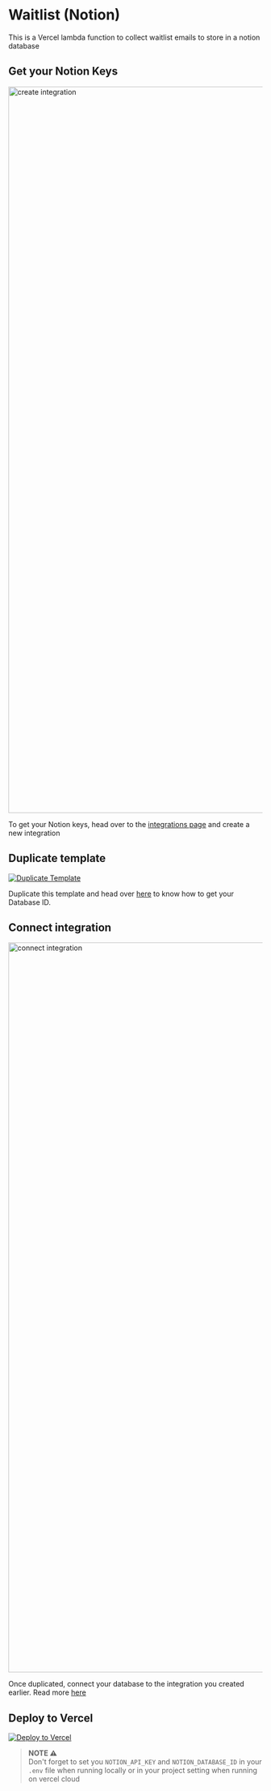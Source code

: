 # Waitlist (Notion)

This is a Vercel lambda function to collect waitlist emails to store in a notion database

## Get your Notion Keys

<img width="1436" alt="create integration" src="https://github.com/user-attachments/assets/74870f3b-d4e6-4e87-96f6-e97aa47097e2">

To get your Notion keys, head over to the [integrations page](https://www.notion.so/profile/integrations) and create a new integration

## Duplicate template

[![Duplicate Template](https://img.shields.io/badge/Duplicate_Template-blue?style=for-the-badge&logo=notion)](https://thenothing.notion.site/14daf7b5b54180ce8feecf873c62452d?v=14daf7b5b541816d9521000c0f735703&pvs=4)

Duplicate this template and head over [here](https://developers.notion.com/reference/retrieve-a-database) to know how to get your Database ID.

## Connect integration

<img width="1443" alt="connect integration" src="https://github.com/user-attachments/assets/4fcc4581-b554-4268-be19-d565471c34ff">

Once duplicated, connect your database to the integration you created earlier. Read more [here](https://developers.notion.com/docs/create-a-notion-integration#give-your-integration-page-permissions)

## Deploy to Vercel

[![Deploy to Vercel](https://vercel.com/button)](https://vercel.com/import/project?template=https://github.com/ichtrojan/waitlist)

>**NOTE ⚠️** </br>
> Don't forget to set you `NOTION_API_KEY` and `NOTION_DATABASE_ID` in your `.env` file when running locally 
> or in your project setting when running on vercel cloud
